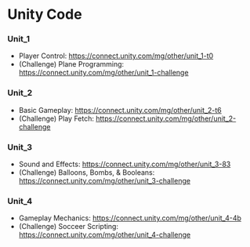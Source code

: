 # Unity Code

### Unit_1
* Player Control: https://connect.unity.com/mg/other/unit_1-t0
* (Challenge) Plane Programming: https://connect.unity.com/mg/other/unit_1-challenge

### Unit_2
* Basic Gameplay: https://connect.unity.com/mg/other/unit_2-t6
* (Challenge) Play Fetch: https://connect.unity.com/mg/other/unit_2-challenge

### Unit_3
* Sound and Effects: https://connect.unity.com/mg/other/unit_3-83
* (Challenge) Balloons, Bombs, & Booleans: https://connect.unity.com/mg/other/unit_3-challenge

### Unit_4
* Gameplay Mechanics: https://connect.unity.com/mg/other/unit_4-4b
* (Challenge) Socceer Scripting: https://connect.unity.com/mg/other/unit_4-challenge